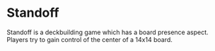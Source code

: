 # Standoff

Standoff is a deckbuilding game which has a board presence aspect. Players try to gain control of the center of a 14x14 board.
